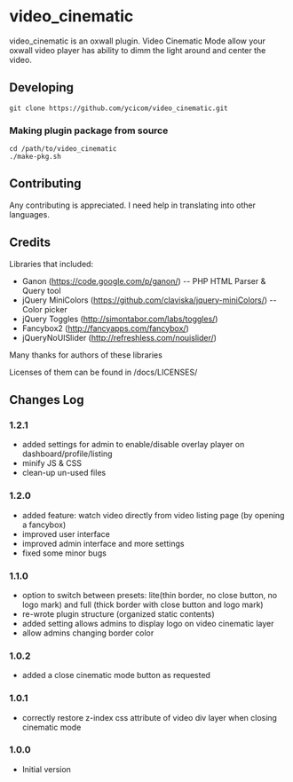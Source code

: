 video_cinematic
===============

video_cinematic is an oxwall plugin. Video Cinematic Mode allow your oxwall 
video player has ability to dimm the light around and center the video.

Developing
----------

    git clone https://github.com/ycicom/video_cinematic.git
    
### Making plugin package from source

    cd /path/to/video_cinematic
    ./make-pkg.sh

Contributing
------------

Any contributing is appreciated. I need help in translating into other languages.

Credits
-------

Libraries that included:

* Ganon (https://code.google.com/p/ganon/) -- PHP HTML Parser & Query tool
* jQuery MiniColors (https://github.com/claviska/jquery-miniColors/) -- Color 
picker 
* jQuery Toggles (http://simontabor.com/labs/toggles/)
* Fancybox2 (http://fancyapps.com/fancybox/)
* jQueryNoUISlider (http://refreshless.com/nouislider/)

Many thanks for authors of these libraries

Licenses of them can be found in /docs/LICENSES/

Changes Log
-----------

### 1.2.1
*   added settings for admin to enable/disable overlay player on dashboard/profile/listing
*   minify JS & CSS
*   clean-up un-used files

### 1.2.0
*   added feature: watch video directly from video listing page (by opening a fancybox)
*   improved user interface
*   improved admin interface and more settings
*   fixed some minor bugs

### 1.1.0

*   option to switch between presets: lite(thin border, no close button, no logo
mark) and full (thick border with close button and logo mark)
*   re-wrote plugin structure (organized static contents)
*   added setting allows admins to display logo on video cinematic layer
*   allow admins changing border color

### 1.0.2

*   added a close cinematic mode button as requested

### 1.0.1

*   correctly restore z-index css attribute of video div layer when closing
cinematic mode

### 1.0.0

*   Initial version

